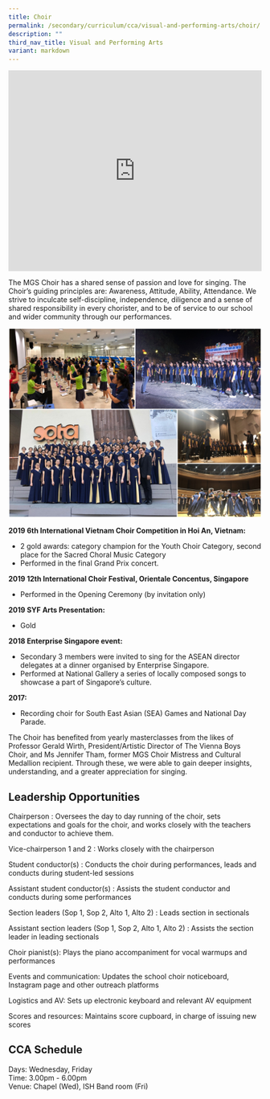 ```yaml
---
title: Choir
permalink: /secondary/curriculum/cca/visual-and-performing-arts/choir/
description: ""
third_nav_title: Visual and Performing Arts
variant: markdown
---
```

<div style="width:100%; height:400px">
  <iframe class="ive_eobj_center" allowfullscreen="" frameborder="0" src="https://www.youtube.com/embed/qEwmGVCNneo" height="100%" width="100%">
  </iframe>
</div>


The MGS Choir has a shared sense of passion and love for singing. The Choir’s guiding principles are: Awareness, Attitude, Ability, Attendance. We strive to inculcate self-discipline, independence, diligence and a sense of shared responsibility in every chorister, and to be of service to our school and wider community through our performances.

![](/images/Sec_cca/choir.jpg)



**2019 6th International Vietnam Choir Competition in Hoi An, Vietnam:**

*   2 gold awards: category champion for the Youth Choir Category, second place for the Sacred Choral Music Category
*   Performed in the final Grand Prix concert.

  

**2019 12th International Choir Festival, Orientale Concentus, Singapore**

*   Performed in the Opening Ceremony (by invitation only)

  

**2019 SYF Arts Presentation:**

*   Gold

  

**2018 Enterprise Singapore event:**  

*   Secondary 3 members were invited to sing for the ASEAN director delegates at a dinner organised by Enterprise Singapore.
*   Performed at National Gallery a series of locally composed songs to showcase a part of Singapore’s culture.

  

**2017:**

* Recording choir for South East Asian (SEA) Games and National Day Parade.


The Choir has benefited from yearly masterclasses from the likes of Professor Gerald Wirth, President/Artistic Director of The Vienna Boys Choir, and Ms Jennifer Tham, former MGS Choir Mistress and Cultural Medallion recipient. Through these, we were able to gain deeper insights, understanding, and a greater appreciation for singing.


## Leadership Opportunities

Chairperson : Oversees the day to day running of the choir, sets expectations and goals for the choir, and works closely with the teachers and conductor to achieve them.  

Vice-chairperson 1 and 2 : Works closely with the chairperson  

Student conductor(s) : Conducts the choir during performances, leads and conducts during student-led sessions

Assistant student conductor(s) : Assists the student conductor and conducts during some performances

Section leaders (Sop 1, Sop 2, Alto 1, Alto 2) : Leads section in sectionals

Assistant section leaders (Sop 1, Sop 2, Alto 1, Alto 2) : Assists the section leader in leading sectionals

Choir pianist(s): Plays the piano accompaniment for vocal warmups and performances

Events and communication: Updates the school choir noticeboard, Instagram page and other outreach platforms

Logistics and AV: Sets up electronic keyboard and relevant AV equipment  

Scores and resources: Maintains score cupboard, in charge of issuing new scores


## CCA Schedule

Days: Wednesday, Friday  
Time: 3.00pm - 6.00pm  
Venue: Chapel (Wed), ISH Band room (Fri)